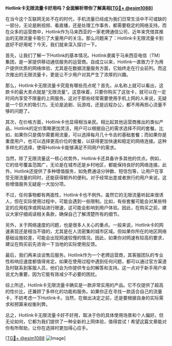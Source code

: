 **Hotlink卡无限流量卡好用吗？全面解析带你了解真相[[TG💪+ @esim1088](https://t.me/s/esim1088)]**

在当今这个互联网无处不在的时代，手机流量已经成为我们日常生活中不可或缺的一部分。无论是刷视频、看直播，还是处理工作事务，都需要稳定的网络支持。而在众多的运营商中，Hotlink作为马来西亚的一家老牌通信公司，近年来凭借其推出的无限流量卡吸引了大量用户的关注。那么问题来了：Hotlink卡无限流量卡到底好不好用呢？今天，我们就来深入探讨一下。

首先，让我们了解一下Hotlink的基本情况。Hotlink隶属于马来西亚电信（TM）集团，是一家提供移动通信服务的运营商。自成立以来，Hotlink一直致力于为用户提供优质的网络体验，尤其是在数据流量服务方面，它始终走在行业前列。而这次推出的无限流量卡，更是让不少用户对其产生了浓厚的兴趣。

那么，Hotlink卡无限流量卡究竟有哪些亮点呢？首先，从名称上就可以看出，这款卡的最大卖点就是“无限流量”。这意味着，只要你购买了这张卡，就可以在一定时间内享受不限量的上网服务。这对于那些经常需要使用手机上网的人来说，无疑是一个巨大的吸引力。无论是追剧、玩游戏，还是远程办公，都不用再担心流量不够的问题了。

其次，在价格方面，Hotlink卡也显得相当亲民。相比起其他运营商推出的类似产品，Hotlink的定价策略更加灵活，用户可以根据自己的需求选择不同的套餐。比如，如果你只是偶尔需要用流量，可以选择每月几十令吉的基础套餐；而如果你是重度用户，也可以选择更高价位的套餐，以获得更加快速和稳定的网络连接。这种多样化的选择，使得Hotlink卡能够满足不同用户的需求。

当然，除了无限流量这一核心优势外，Hotlink卡还具备许多其他的优点。例如，它的信号覆盖范围广，无论是在城市还是乡村地区，都能保持良好的网络连接。此外，Hotlink还提供了多种增值服务，如免费通话分钟数、短信包等，让用户在享受无限流量的同时，还能获得额外的便利。对于经常出差或者旅行的用户来说，这些增值服务无疑是一大加分项。

不过，任何事物都有两面性，Hotlink卡也不例外。虽然它的无限流量听起来很诱人，但在实际使用过程中，可能会遇到一些限制。比如，有些套餐可能会对某些特定的应用程序或网站进行限速，这可能会影响到用户体验。因此，在购买之前，建议大家仔细阅读相关条款，确保自己了解清楚所有的细节。

另外，关于网络速度的问题，也是很多人关心的重点。一般来说，Hotlink卡的网速表现还是相当不错的，尤其是在人流密集的城市区域。但如果你所在的地区网络基础设施较差，可能会出现网速较慢的情况。因此，如果你对网速有较高的要求，建议在购买前先咨询一下当地的实际使用反馈。

最后，我们再来谈谈售后服务。Hotlink作为一个老牌运营商，其客服团队的专业性和响应速度都值得肯定。如果在使用过程中遇到任何问题，都可以通过官方渠道及时联系到客服人员，他们会为你提供专业的解答和支持。这一点对于新手用户来说尤为重要，因为它能有效减少不必要的困扰。

综上所述，Hotlink卡无限流量卡确实是一款非常实用的产品。它不仅提供了超高的性价比，还兼顾了多样化的功能和服务。如果你正在寻找一款适合自己的流量卡，不妨考虑一下Hotlink卡。当然，在做出决定之前，还是要根据自身的实际需求和预算来权衡利弊。

总之，Hotlink卡无限流量卡好不好用，取决于你的具体使用场景和个人偏好。但无论如何，它都为我们提供了一种全新的上网体验，值得尝试！希望这篇文章能对你有所帮助，让你在选择时更加得心应手。

[[TG💪+ @esim1088](https://t.me/s/esim1088) ![Image](https://i.postimg.cc/4NQfJmqS/Snipaste-2025-05-13-00-14-12.png)]